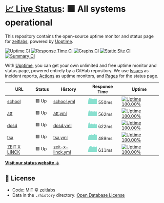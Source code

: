 # [📈 Live Status](https://up.zeit.cx): <!--live status--> **🟩 All systems operational**

This repository contains the open-source uptime monitor and status page for [zeitlabs](https://up.zeit.cx), powered by [Upptime](https://github.com/upptime/upptime).

[![Uptime CI](https://github.com/koj-co/upptime/workflows/Uptime%20CI/badge.svg)](https://github.com/koj-co/upptime/actions?query=workflow%3A%22Uptime+CI%22)
[![Response Time CI](https://github.com/koj-co/upptime/workflows/Response%20Time%20CI/badge.svg)](https://github.com/koj-co/upptime/actions?query=workflow%3A%22Response+Time+CI%22)
[![Graphs CI](https://github.com/koj-co/upptime/workflows/Graphs%20CI/badge.svg)](https://github.com/koj-co/upptime/actions?query=workflow%3A%22Graphs+CI%22)
[![Static Site CI](https://github.com/koj-co/upptime/workflows/Static%20Site%20CI/badge.svg)](https://github.com/koj-co/upptime/actions?query=workflow%3A%22Static+Site+CI%22)
[![Summary CI](https://github.com/koj-co/upptime/workflows/Summary%20CI/badge.svg)](https://github.com/koj-co/upptime/actions?query=workflow%3A%22Summary+CI%22)

With [Upptime](https://upptime.js.org), you can get your own unlimited and free uptime monitor and status page, powered entirely by a GitHub repository. We use [Issues](https://github.com/zeitlabs/uptime-checker/issues) as incident reports, [Actions](https://github.com/zeitlabs/uptime-checker/actions) as uptime monitors, and [Pages](https://up.zeit.cx) for the status page.

<!--start: status pages-->
<!-- This summary is generated by Upptime (https://github.com/upptime/upptime) -->
<!-- Do not edit this manually, your changes will be overwritten -->

| URL                                        | Status | History                                                                                                | Response Time                                                                     | Uptime                                                                                                                                                                                                            |
| ------------------------------------------ | ------ | ------------------------------------------------------------------------------------------------------ | --------------------------------------------------------------------------------- | ----------------------------------------------------------------------------------------------------------------------------------------------------------------------------------------------------------------- |
| [school](https://sch.bikou.in)             | 🟩 Up  | [school.yml](https://github.com/zeitlabs/uptime-checker/commits/master/history/school.yml)             | <img alt="Response time graph" src="./graphs/school.png" height="20"> 550ms       | [![Uptime 100.00%](https://img.shields.io/endpoint?url=https%3A%2F%2Fraw.githubusercontent.com%2Fzeitlabs%2Fuptime-checker%2Fmaster%2Fapi%2Fschool%2Fuptime.json)](https://up.zeit.cx/history/school)             |
| [att](https://att.bikou.in)                | 🟩 Up  | [att.yml](https://github.com/zeitlabs/uptime-checker/commits/master/history/att.yml)                   | <img alt="Response time graph" src="./graphs/att.png" height="20"> 562ms          | [![Uptime 100.00%](https://img.shields.io/endpoint?url=https%3A%2F%2Fraw.githubusercontent.com%2Fzeitlabs%2Fuptime-checker%2Fmaster%2Fapi%2Fatt%2Fuptime.json)](https://up.zeit.cx/history/att)                   |
| [dcsd](https://dcsd.bikou.in)              | 🟩 Up  | [dcsd.yml](https://github.com/zeitlabs/uptime-checker/commits/master/history/dcsd.yml)                 | <img alt="Response time graph" src="./graphs/dcsd.png" height="20"> 622ms         | [![Uptime 100.00%](https://img.shields.io/endpoint?url=https%3A%2F%2Fraw.githubusercontent.com%2Fzeitlabs%2Fuptime-checker%2Fmaster%2Fapi%2Fdcsd%2Fuptime.json)](https://up.zeit.cx/history/dcsd)                 |
| [tsa](https://tsa-dev.bikou.in)            | 🟩 Up  | [tsa.yml](https://github.com/zeitlabs/uptime-checker/commits/master/history/tsa.yml)                   | <img alt="Response time graph" src="./graphs/tsa.png" height="20"> 489ms          | [![Uptime 100.00%](https://img.shields.io/endpoint?url=https%3A%2F%2Fraw.githubusercontent.com%2Fzeitlabs%2Fuptime-checker%2Fmaster%2Fapi%2Ftsa%2Fuptime.json)](https://up.zeit.cx/history/tsa)                   |
| [ZEIT X LINCK](https://www.zeitxlinck.com) | 🟩 Up  | [zeit-x-linck.yml](https://github.com/zeitlabs/uptime-checker/commits/master/history/zeit-x-linck.yml) | <img alt="Response time graph" src="./graphs/zeit-x-linck.png" height="20"> 611ms | [![Uptime 100.00%](https://img.shields.io/endpoint?url=https%3A%2F%2Fraw.githubusercontent.com%2Fzeitlabs%2Fuptime-checker%2Fmaster%2Fapi%2Fzeit-x-linck%2Fuptime.json)](https://up.zeit.cx/history/zeit-x-linck) |

<!--end: status pages-->

[**Visit our status website →**](https://up.zeit.cx)

## 📄 License

- Code: [MIT](./LICENSE) © [zeitlabs](https://up.zeit.cx)
- Data in the `./history` directory: [Open Database License](https://opendatacommons.org/licenses/odbl/1-0/)
